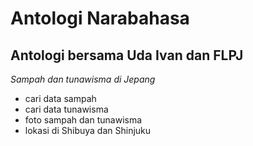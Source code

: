 Antologi Narabahasa
==
Antologi bersama Uda Ivan dan FLPJ
--
*Sampah dan tunawisma di Jepang*
- cari data sampah
- cari data tunawisma
- foto sampah dan tunawisma
- lokasi di Shibuya dan Shinjuku
